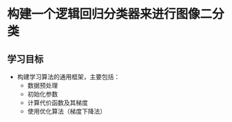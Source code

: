
# 构建一个逻辑回归分类器来进行图像二分类
## 学习目标
- 构建学习算法的通用框架，主要包括：
  - 数据预处理
  - 初始化参数
  - 计算代价函数及其梯度
  - 使用优化算法（梯度下降法）

